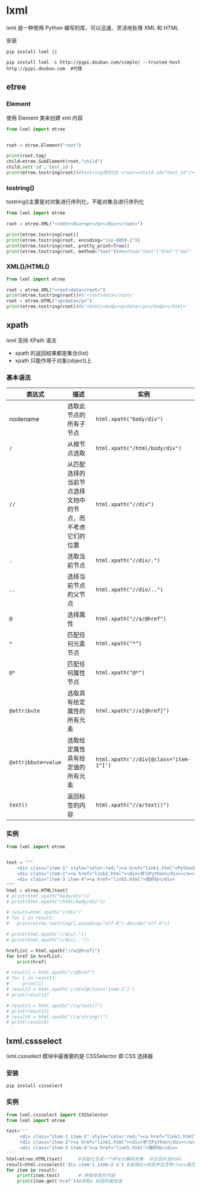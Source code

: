 # lxml

lxml 是一种使用 Python 编写的库，可以迅速、灵活地处理 XML 和 HTML

安装

```
pip install lxml ||

pip install lxml -i http://pypi.douban.com/simple/ --trusted-host http://pypi.douban.com  #代理
```

## etree

### Element

使用 Element 类来创建 xml 内容

```python
from lxml import etree


root = etree.Element("root")

print(root.tag)
child=etree.SubElement(root,"child")
child.set('id','test_id')
print(etree.tostring(root))#tostring序列化b'<root><child id="test_id"/></root>'
```

### tostring()

tostring()主要是对对象进行序列化，不能对集合进行序列化

```python
from lxml import etree

root = etree.XML("<root><div><p></p></div></root>")

print(etree.tostring(root))
print(etree.tostring(root, encoding="iso-8859-1"))
print(etree.tostring(root, pretty_print=True))
print(etree.tostring(root, method="text"))#method="text"|"html"|"xml"
```

### XML()/HTML()

```PYTHON
from lxml import etree

root = etree.XML("<root>data</root>")
print(etree.tostring(root))#b'<root>data</root>'
root = etree.HTML("<p>data</p>")
print(etree.tostring(root))#b'<html><body><p>data</p></body></html>'
```

## xpath

lxml 支持 XPath 语法

- xpath 的返回结果都是集合(list)
- xpath 只能作用于对象(object)上

### 基本语法

| 表达式              | 描述                                                     | 实例                                   |
| ------------------- | -------------------------------------------------------- | -------------------------------------- |
| nodename            | 选取此节点的所有子节点                                   | `html.xpath("body/div")`               |
| `/`                 | 从根节点选取                                             | `html.xpath("/html/body/div")`         |
| `//`                | 从匹配选择的当前节点选择文档中的节点，而不考虑它们的位置 | `html.xpath("//div")`                  |
| `.`                 | 选取当前节点                                             | `html.xpath("//div/.")`                |
| `..`                | 选择当前节点的父节点                                     | `html.xpath("//div/..")`               |
| `@`                 | 选择属性                                                 | `html.xpath("//a/@href")`              |
| `*`                 | 匹配任何元素节点                                         | `html.xpath("*")`                      |
| `@*`                | 匹配任何属性节点                                         | `html.xpath("@*")`                     |
| `@attribute`        | 选取具有给定属性的所有元素                               | `html.xpath("//a[@href]")`             |
| `@attribbute=value` | 选取给定属性具有给定值的所有元素                         | `html.xpath('//div[@class="item-1"]')` |
| `text()`            | 返回标签的内容                                           | `html.xpath("//a/text()")`             |

### 实例

```python
from lxml import etree


text = """
    <div class="item-1" style="color:red;"><a href="link1.html">Python知识学堂</a></div>
    <div class="item-2"><a href="link2.html"><div>学习Python</div></a></div>
    <div class="item-3 item-4"><a href="link5.html">很好玩</div>
"""
html = etree.HTML(text)
# print(html.xpath("body/div"))
# print(html.xpath("/html/body/div"))

# result=html.xpath("//div")
# for i in result:
#   print(etree.tostring(i,encoding="utf-8").decode("utf-8"))

# print(html.xpath("//div/."))
# print(html.xpath("//div/.."))

hrefList = html.xpath("//a[@href]")
for href in hrefList:
    print(href)

# result1 = html.xpath("//@href")
# for i in result1:
#     print(i)
# result2 = html.xpath('//div[@class="item-1"]')
# print(result2)

# result3 = html.xpath("//a/text()")
# print(result3)
# result4 = html.xpath("//a/string()")
# print(result4)
```

## lxml.cssselect

lxml.cssselect 模块中最重要的是 CSSSelector 即 CSS 选择器

### 安装

```
pip install cssselect
```

### 实例

```python
from lxml.cssselect import CSSSelector
from lxml import etree

text='''
     <div class="item-1 item-2" style="color:red;"><a href="link1.html">Python知识学堂</a></div>
     <div class="item-2"><a href="link2.html"><div>学习Python</div></a></div>
     <div class="item-3 item-4"><a href="link5.html">很好玩</div>
'''
html=etree.HTML(text)      #初始化生成一个XPath解析对象  并且会补全html
result=html.cssselect('div.item-1.item-2 a') #选择div标签并且含有class属性且值含有"item-1"与"item-2" 下的a 标签子节点
for item in result:
    print(item.text)       # 获取标签的内容
    print(item.get('href'))#获取a 标签的属性值
```
